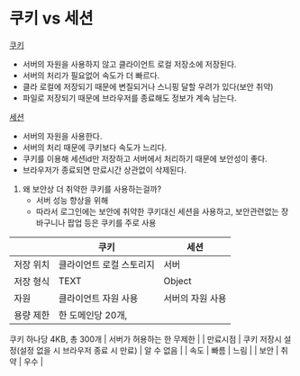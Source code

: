 # 쿠키 vs 세션

[쿠키](%E1%84%8F%E1%85%AE%E1%84%8F%E1%85%B5%20c3986835dff14be1b556da09b8089535.md) 

- 서버의 자원을 사용하지 않고 클라이언트 로컬 저장소에 저장된다.
- 서버의 처리가 필요없어 속도가 더 빠르다.
- 클라 로컬에 저장되기 때문에 변질되거나 스니핑 달할 우려가 있다(보안 취약)
- 파일로 저장되기 때문에 브라우저를 종료해도 정보가 계속 남는다.

[세션](%E1%84%89%E1%85%A6%E1%84%89%E1%85%A7%E1%86%AB%2006682a5d8c5240d2a833f77c2000cc5b.md) 

- 서버의 자원을 사용한다.
- 서버의 처리 때문에 쿠키보다 속도가 느리다.
- 쿠키를 이용해 세션id만 저장하고 서버에서 처리하기 때문에 보안성이 좋다.
- 브라우저가 종료되면 만료시간 상관없이 삭제된다.

1. 왜 보안상 더 취약한 쿠키를 사용하는걸까?
    - 서버 성능 향상을 위해
    - 따라서 로그인에는 보안에 취약한 쿠키대신 세션을 사용하고, 보안관련없는 장바구니나 팝업 등은 쿠키를 주로 사용
    

|  | 쿠키 | 세션 |
| --- | --- | --- |
| 저장 위치 | 클라이언트 로컬 스토리지 | 서버 |
| 저장 형식 | TEXT | Object |
| 자원 | 클라이언트 자원 사용 | 서버의 자원 사용 |
| 용량 제한 | 한 도메인당 20개, 
쿠키 하나당 4KB,
총 300개 | 서버가 허용하는 한 무제한 |
| 만료시점 | 쿠키 저장시 설정(설정 없을 시 브라우저 종료 시 만료) | 알 수 없음 |
| 속도 | 빠름 | 느림 |
| 보안 | 취약 | 우수 |